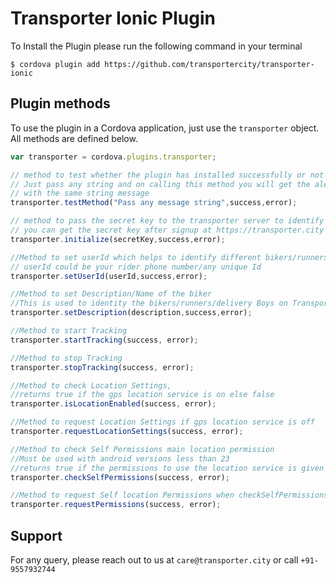 # Transporter Ionic Plugin #

To Install the Plugin please run the following command in your terminal

```
$ cordova plugin add https://github.com/transportercity/transporter-ionic

```

## Plugin methods
To use the plugin in a Cordova application, just use the `transporter` object. 
All methods are defined below.

```js
var transporter = cordova.plugins.transporter;

// method to test whether the plugin has installed successfully or not
// Just pass any string and on calling this method you will get the alert
// with the same string message
transporter.testMethod("Pass any message string",success,error);

// method to pass the secret key to the transporter server to identify the user
// you can get the secret key after signup at https://transporter.city
transporter.initialize(secretKey,success,error);

//Method to set userId which helps to identify different bikers/runners/delivery Boys of the same user
// userId could be your rider phone number/any unique Id
transporter.setUserId(userId,success,error);

//Method to set Description/Name of the biker
//This is used to identity the bikers/runners/delivery Boys on Transporter Dashboard
transporter.setDescription(description,success,error);

//Method to start Tracking
transporter.startTracking(success, error);

//Method to stop Tracking
transporter.stopTracking(success, error);

//Method to check Location Settings, 
//returns true if the gps location service is on else false
transporter.isLocationEnabled(success, error);

//Method to request Location Settings if gps location service is off
transporter.requestLocationSettings(success, error);

//Method to check Self Permissions main location permission
//Must be used with android versions less than 23
//returns true if the permissions to use the location service is given else false 
transporter.checkSelfPermissions(success, error);

//Method to request Self location Permissions when checkSelfPermissions returns false
transporter.requestPermissions(success, error);

```

## Support
For any query, please reach out to us at `care@transporter.city` or call `+91-9557932744`
